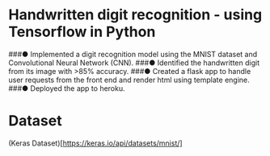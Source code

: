 # Handwritten digit recognition - using Tensorflow in Python

###● Implemented a digit recognition model using the MNIST dataset and Convolutional Neural Network (CNN).
###● Identified the handwritten digit from its image with >85% accuracy.
###● Created a flask app to handle user requests from the front end and render html using template engine.
###● Deployed the app to heroku.

# Dataset
(Keras Dataset)[https://keras.io/api/datasets/mnist/]
